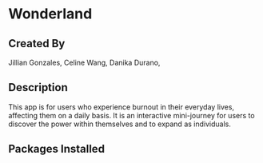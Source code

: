 # Wonderland

## Created By
Jillian Gonzales,
Celine Wang,
Danika Durano,

## Description
This app is for users who experience burnout in their everyday lives, affecting them on a daily basis. 
It is an interactive mini-journey for users to discover the power within themselves and to expand as individuals.

## Packages Installed
